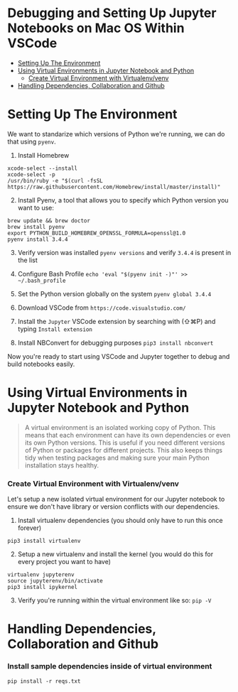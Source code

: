 # Debugging and Setting Up Jupyter Notebooks on Mac OS Within VSCode

- [Setting Up The Environment](#setting-up-the-environment)
- [Using Virtual Environments in Jupyter Notebook and Python](#using-virtual-environments-in-jupyter-notebook-and-python)
    + [Create Virtual Environment with Virtualenv/venv](#create-virtual-environment-with-virtualenv-venv)
- [Handling Dependencies, Collaboration and Github](#handling-dependencies--collaboration-and-github)

# Setting Up The Environment

We want to standarize which versions of Python we're running, we can do that using `pyenv`. 

1. Install Homebrew
```
xcode-select --install
xcode-select -p
/usr/bin/ruby -e "$(curl -fsSL https://raw.githubusercontent.com/Homebrew/install/master/install)"
```

2. Install Pyenv, a tool that allows you to specify which Python version you want to use:
```
brew update && brew doctor
brew install pyenv
export PYTHON_BUILD_HOMEBREW_OPENSSL_FORMULA=openssl@1.0
pyenv install 3.4.4
```

3. Verify version was installed 
`pyenv versions` and verify `3.4.4` is present in the list

4. Configure Bash Profile
`echo 'eval "$(pyenv init -)"' >> ~/.bash_profile`

5. Set the Python version globally on the system
`pyenv global 3.4.4`

6. Download VSCode from `https://code.visualstudio.com/`

7. Install the `Jupyter` VSCode extension by searching with (⇧⌘P) and typing `Install extension`

8. Install NBConvert for debugging purposes `pip3 install nbconvert`

Now you're ready to start using VSCode and Jupyter together to debug and build notebooks easily.


# Using Virtual Environments in Jupyter Notebook and Python

> A virtual environment is an isolated working copy of Python. This means that each environment can have its own dependencies or even its own Python versions. This is useful if you need different versions of Python or packages for different projects. This also keeps things tidy when testing packages and making sure your main Python installation stays healthy.


### Create Virtual Environment with Virtualenv/venv

Let's setup a new isolated virtual environment for our Jupyter notebook to ensure we don't have library or version conflicts with our dependencies.

1. Install virtualenv dependencies (you should only have to run this once forever)
```
pip3 install virtualenv
```

2. Setup a new virtualenv and install the kernel (you would do this for every project you want to have)
```
virtualenv jupyterenv
source jupyterenv/bin/activate 
pip3 install ipykernel
```

3. Verify you're running within the virtual environment like so: `pip -V`

# Handling Dependencies, Collaboration and Github

### Install sample dependencies inside of virtual environment

```
pip install -r reqs.txt
```